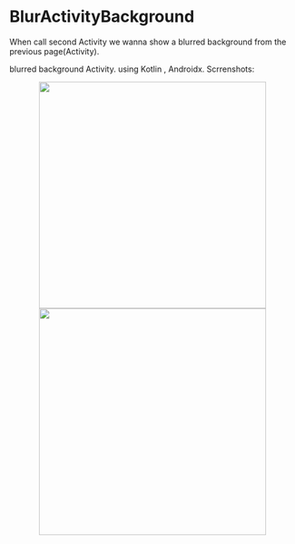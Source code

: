 # BlurActivityBackground
When call second Activity we wanna show a blurred background from the previous page(Activity).

blurred background Activity. using Kotlin , Androidx.
Scrrenshots:
<div align="center">
    <img src="/app/src/scrrenshots/firstactivity.PNG" width="400px"</img> 
    
</div>
<div align="center">
   <img src="/app/src/scrrenshots/secondactivityblurred.PNG" width="400px"</img> 
    
</div>

